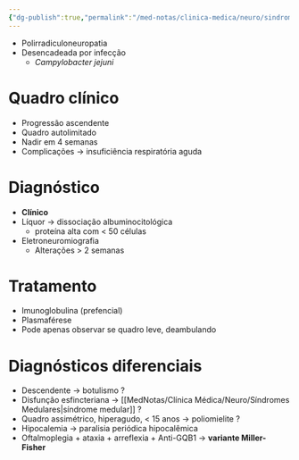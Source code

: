 ```yaml
---
{"dg-publish":true,"permalink":"/med-notas/clinica-medica/neuro/sindrome-de-guillain-barre/","tags":["review"]}
---
```


- Polirradiculoneuropatia 
- Desencadeada por infecção
	- *Campylobacter jejuni*

# Quadro clínico
- Progressão ascendente
- Quadro autolimitado
- Nadir em 4 semanas
- Complicações -> insuficiência respiratória aguda

# Diagnóstico
- **Clínico**
- Líquor -> dissociação albuminocitológica
	- proteína alta com < 50 células
- Eletroneuromiografia
	- Alterações > 2 semanas

# Tratamento
- Imunoglobulina (prefencial)
- Plasmaférese
- Pode apenas observar se quadro leve, deambulando

# Diagnósticos diferenciais
- Descendente -> botulismo ?
- Disfunção esfincteriana -> [[MedNotas/Clínica Médica/Neuro/Síndromes Medulares\|síndrome medular]] ?
- Quadro assimétrico, hiperagudo, < 15 anos -> poliomielite ?
- Hipocalemia -> paralisia periódica hipocalêmica
- Oftalmoplegia + ataxia + arreflexia + Anti-GQB1 -> **variante Miller-Fisher**